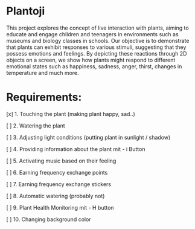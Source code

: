 # Plantoji

This project explores the concept of live interaction with plants, aiming to educate and engage children and teenagers in environments such as museums and biology classes in schools. Our objective is to demonstrate that plants can exhibit responses to various stimuli, suggesting that they possess emotions and feelings. By depicting these reactions through 2D objects on a screen, we show how plants might respond to different emotional states such as happiness, sadness, anger, thirst, changes in temperature and much more.

# Requirements:
[x] 1. Touching the plant (making plant happy, sad..)

[ ] 2. Watering the plant

[ ] 3. Adjusting light conditions (putting plant in sunlight / shadow)

[ ] 4. Providing information about the plant mit - i Button 

[ ] 5. Activating music based on their feeling

[ ] 6. Earning frequency exchange points

[ ] 7. Earning frequency exchange stickers

[ ] 8. Automatic watering (probably not)

[ ] 9. Plant Health Monitoring mit - H button

[ ] 10. Changing background color 

